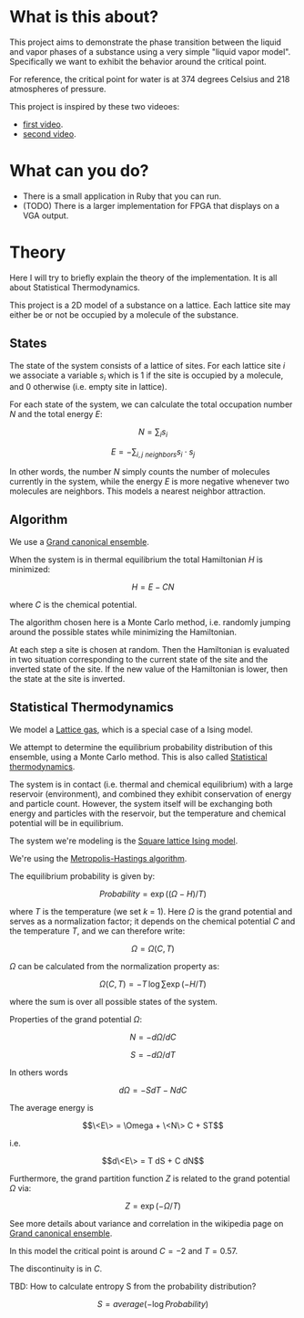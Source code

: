 # What is this about?

This project aims to demonstrate the phase transition between the liquid and vapor phases of a substance using a very
simple "liquid vapor model".  Specifically we want to exhibit the behavior around the critical point.

For reference, the critical point for water is at 374 degrees Celsius and 218 atmospheres of pressure.

This project is inspired by these two videoes:
* [first video](https://www.youtube.com/watch?v=itRV2jEtV8Q).
* [second video](https://www.youtube.com/watch?v=yEcysu5xZH0).

# What can you do?

* There is a small application in Ruby that you can run.
* (TODO) There is a larger implementation for FPGA that displays on a VGA output.

# Theory

Here I will try to briefly explain the theory of the implementation. It is all about Statistical Thermodynamics.

This project is a 2D model of a substance on a lattice. Each lattice site may either be or not be occupied by a
molecule of the substance.

## States

The state of the system consists of a lattice of sites.  For each lattice site $i$ we associate a variable $`s_i`$ which is
1 if the site is occupied by a molecule, and 0 otherwise (i.e. empty site in lattice).

For each state of the system, we can calculate the total occupation number $N$ and the total energy $E$:

```math
N = \sum_i s_i
```

```math
E = -\sum_{i,j \,\, neighbors} s_i \cdot s_j
```

In other words, the number $N$ simply counts the number of molecules currently in the system, while the energy $E$ is more
negative whenever two molecules are neighbors. This models a nearest neighbor attraction.

## Algorithm

We use a [Grand canonical ensemble](https://en.wikipedia.org/wiki/Grand_canonical_ensemble).

When the system is in thermal equilibrium the total Hamiltonian $H$ is minimized:

```math
H = E - C N
```

where $C$ is the chemical potential.

The algorithm chosen here is a Monte Carlo method, i.e. randomly jumping around the possible states while minimizing the
Hamiltonian.

At each step a site is chosen at random. Then the Hamiltonian is evaluated in two situation corresponding to the current
state of the site and the inverted state of the site. If the new value of the Hamiltonian is lower, then the state at
the site is inverted.

## Statistical Thermodynamics

We model a [Lattice gas](https://en.wikipedia.org/wiki/Ising_model#Lattice_gas), which is a special case of a Ising
model.

We attempt to determine the equilibrium probability distribution of this ensemble, using a
Monte Carlo method. This is also called [Statistical
thermodynamics](https://en.wikipedia.org/wiki/Statistical_mechanics#Statistical_thermodynamics).

The system is in contact (i.e. thermal and chemical equilibrium) with a large reservoir (environment), and combined they
exhibit conservation of energy and particle count. However, the system itself will be exchanging both energy and
particles with the reservoir, but the temperature and chemical potential will be in equilibrium.

The system we're modeling is the [Square lattice Ising model](https://en.wikipedia.org/wiki/Square_lattice_Ising_model).

We're using the [Metropolis-Hastings algorithm](https://en.wikipedia.org/wiki/Metropolis%E2%80%93Hastings_algorithm).


The equilibrium probability is given by:

```math
Probability = \exp((\Omega - H)/T)
```

where $T$ is the temperature (we set $k$ = 1). Here $\Omega$ is the grand potential and serves as a normalization factor;
it depends on the chemical potential $C$ and the temperature $T$, and we can therefore write:

```math
\Omega = \Omega(C, T)
```

$\Omega$ can be calculated from the normalization property as:

```math
\Omega(C, T) = -T \, \log \sum \exp(-H/T)
```

where the sum is over all possible states of the system.

Properties of the grand potential $\Omega$:

```math
N = -d\Omega/dC
```
```math
S = -d\Omega/dT
```

In others words

```math
d\Omega = -S dT - N dC
```

The average energy is

```math
\<E\> = \Omega + \<N\> C + ST
```

i.e.

```math
d\<E\> = T dS + C dN
```

Furthermore, the grand partition function $Z$ is related to the grand potential $\Omega$ via:

```math
Z = \exp(-\Omega/T)
```

See more details about variance and correlation in the wikipedia page on [Grand canonical
ensemble](https://en.wikipedia.org/wiki/Grand_canonical_ensemble#Grand_potential,_ensemble_averages,_and_exact_differentials).

In this model the critical point is around $C=-2$ and $T=0.57$.

The discontinuity is in $C$.


TBD: How to calculate entropy S from the probability distribution?

```math
S = average(-\log Probability)
```


